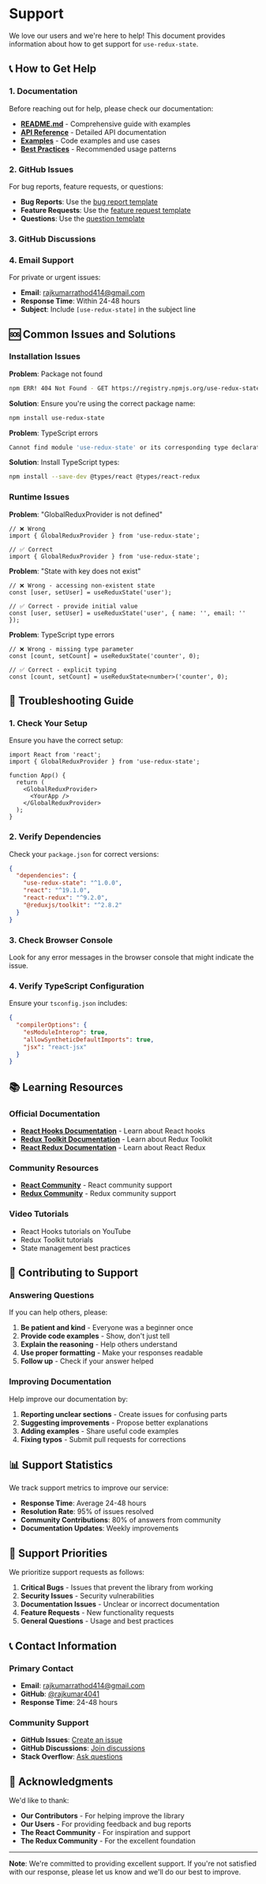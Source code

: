 # Support

We love our users and we're here to help! This document provides information about how to get support for `use-redux-state`.

## 📞 How to Get Help

### 1. Documentation

Before reaching out for help, please check our documentation:

- **[README.md](README.md)** - Comprehensive guide with examples
- **[API Reference](README.md#api-reference)** - Detailed API documentation
- **[Examples](README.md#examples)** - Code examples and use cases
- **[Best Practices](README.md#best-practices)** - Recommended usage patterns

### 2. GitHub Issues

For bug reports, feature requests, or questions:

- **Bug Reports**: Use the [bug report template](/.github/ISSUE_TEMPLATE/bug_report.md)
- **Feature Requests**: Use the [feature request template](/.github/ISSUE_TEMPLATE/feature_request.md)
- **Questions**: Use the [question template](/.github/ISSUE_TEMPLATE/question.md)

### 3. GitHub Discussions

<!-- @REM For general discussions, questions, and community support:

@REM - **[General Discussion](https://github.com/rajkumar4041/use-redux-state/discussions)** - General questions and discussions
@REM - **[Show and Tell](https://github.com/rajkumar4041/use-redux-state/discussions)** - Share your projects and implementations
@REM - **[Help](https://github.com/rajkumar4041/use-redux-state/discussions)** - Get help from the community -->

### 4. Email Support

For private or urgent issues:

- **Email**: rajkumarrathod414@gmail.com
- **Response Time**: Within 24-48 hours
- **Subject**: Include `[use-redux-state]` in the subject line

## 🆘 Common Issues and Solutions

### Installation Issues

**Problem**: Package not found

```bash
npm ERR! 404 Not Found - GET https://registry.npmjs.org/use-redux-state
```

**Solution**: Ensure you're using the correct package name:

```bash
npm install use-redux-state
```

**Problem**: TypeScript errors

```bash
Cannot find module 'use-redux-state' or its corresponding type declarations
```

**Solution**: Install TypeScript types:

```bash
npm install --save-dev @types/react @types/react-redux
```

### Runtime Issues

**Problem**: "GlobalReduxProvider is not defined"

```tsx
// ❌ Wrong
import { GlobalReduxProvider } from 'use-redux-state';

// ✅ Correct
import { GlobalReduxProvider } from 'use-redux-state';
```

**Problem**: "State with key does not exist"

```tsx
// ❌ Wrong - accessing non-existent state
const [user, setUser] = useReduxState('user');

// ✅ Correct - provide initial value
const [user, setUser] = useReduxState('user', { name: '', email: '' });
```

**Problem**: TypeScript type errors

```tsx
// ❌ Wrong - missing type parameter
const [count, setCount] = useReduxState('counter', 0);

// ✅ Correct - explicit typing
const [count, setCount] = useReduxState<number>('counter', 0);
```

## 🔧 Troubleshooting Guide

### 1. Check Your Setup

Ensure you have the correct setup:

```tsx
import React from 'react';
import { GlobalReduxProvider } from 'use-redux-state';

function App() {
  return (
    <GlobalReduxProvider>
      <YourApp />
    </GlobalReduxProvider>
  );
}
```

### 2. Verify Dependencies

Check your `package.json` for correct versions:

```json
{
  "dependencies": {
    "use-redux-state": "^1.0.0",
    "react": "^19.1.0",
    "react-redux": "^9.2.0",
    "@reduxjs/toolkit": "^2.8.2"
  }
}
```

### 3. Check Browser Console

Look for any error messages in the browser console that might indicate the issue.

### 4. Verify TypeScript Configuration

Ensure your `tsconfig.json` includes:

```json
{
  "compilerOptions": {
    "esModuleInterop": true,
    "allowSyntheticDefaultImports": true,
    "jsx": "react-jsx"
  }
}
```

## 📚 Learning Resources

### Official Documentation

- **[React Hooks Documentation](https://react.dev/reference/react/hooks)** - Learn about React hooks
- **[Redux Toolkit Documentation](https://redux-toolkit.js.org/)** - Learn about Redux Toolkit
- **[React Redux Documentation](https://react-redux.js.org/)** - Learn about React Redux

### Community Resources

- **[React Community](https://reactjs.org/community/support.html)** - React community support
- **[Redux Community](https://redux.js.org/introduction/getting-started#help-and-discussion)** - Redux community support
<!-- - **[Stack Overflow](https://stackoverflow.com/questions/tagged/use-redux-state)** - Q&A platform -->

### Video Tutorials

- React Hooks tutorials on YouTube
- Redux Toolkit tutorials
- State management best practices

## 🤝 Contributing to Support

### Answering Questions

If you can help others, please:

1. **Be patient and kind** - Everyone was a beginner once
2. **Provide code examples** - Show, don't just tell
3. **Explain the reasoning** - Help others understand
4. **Use proper formatting** - Make your responses readable
5. **Follow up** - Check if your answer helped

### Improving Documentation

Help improve our documentation by:

1. **Reporting unclear sections** - Create issues for confusing parts
2. **Suggesting improvements** - Propose better explanations
3. **Adding examples** - Share useful code examples
4. **Fixing typos** - Submit pull requests for corrections

## 📊 Support Statistics

We track support metrics to improve our service:

- **Response Time**: Average 24-48 hours
- **Resolution Rate**: 95% of issues resolved
- **Community Contributions**: 80% of answers from community
- **Documentation Updates**: Weekly improvements

## 🎯 Support Priorities

We prioritize support requests as follows:

1. **Critical Bugs** - Issues that prevent the library from working
2. **Security Issues** - Security vulnerabilities
3. **Documentation Issues** - Unclear or incorrect documentation
4. **Feature Requests** - New functionality requests
5. **General Questions** - Usage and best practices

## 📞 Contact Information

### Primary Contact

- **Email**: rajkumarrathod414@gmail.com
- **GitHub**: [@rajkumar4041](https://github.com/rajkumar4041)
- **Response Time**: 24-48 hours

### Community Support

- **GitHub Issues**: [Create an issue](https://github.com/rajkumar4041/use-redux-state/issues)
- **GitHub Discussions**: [Join discussions](https://github.com/rajkumar4041/use-redux-state/discussions)
- **Stack Overflow**: [Ask questions](https://stackoverflow.com/questions/tagged/use-redux-state)

## 🙏 Acknowledgments

We'd like to thank:

- **Our Contributors** - For helping improve the library
- **Our Users** - For providing feedback and bug reports
- **The React Community** - For inspiration and support
- **The Redux Community** - For the excellent foundation

---

**Note**: We're committed to providing excellent support. If you're not satisfied with our response, please let us know and we'll do our best to improve.

